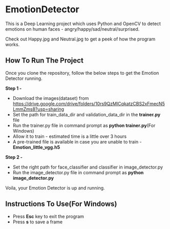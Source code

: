 # EmotionDetector

This is a Deep Learning project which uses Python and OpenCV to detect emotions on human faces - angry/happy/sad/neutral/surprised. 

Check out Happy.jpg and Neutral.jpg to get a peek of how the program works.

## How To Run The Project 

Once you clone the repository, follow the below steps to get the Emotion Detector running.

**Step 1 -**

* Download the images(dataset) from https://drive.google.com/drive/folders/10rs9QzMICqkatzCBS2xFmecN5LmmZms8?usp=sharing
* Set the path for train_data_dir and validation_data_dir in the **trainer.py** file
* Run the trainer.py file in command prompt as **python trainer.py**(For Windows)
* Allow it to train - estimated time is a little over 3 hours
* A pre-trained file is available in case you are unable to train - **Emotion_little_vgg.h5**

**Step 2 -**
* Set the right path for face_classifier and classifier in image_detector.py
* Run the image_detector.py file in command prompt as **python image_detector.py**

Voila, your Emotion Detector is up and running. 

## Instructions To Use(For Windows)

* Press **Esc** key to exit the program
* Press **s** to save a frame
